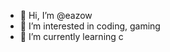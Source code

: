 - 👋 Hi, I’m @eazow
- 👀 I’m interested in coding, gaming
- 🌱 I’m currently learning c

<!---
- 💞️ I’m looking to collaborate on ...
- 📫 How to reach me ...


eazow/eazow is a ✨ special ✨ repository because its `README.md` (this file) appears on your GitHub profile.
You can click the Preview link to take a look at your changes.
--->
